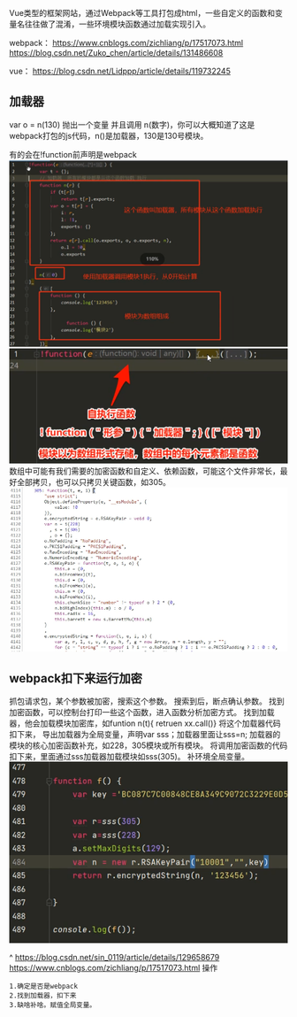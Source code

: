 Vue类型的框架网站，通过Webpack等工具打包成html，一些自定义的函数和变量名往往做了混淆，一些环境模块函数通过加载实现引入。

webpack：
<https://www.cnblogs.com/zichliang/p/17517073.html>
<https://blog.csdn.net/Zuko_chen/article/details/131486608>

vue：
<https://blog.csdn.net/Lidppp/article/details/119732245>

## **加载器**
var o = n(130) 抛出一个变量 并且调用 n(数字)，你可以大概知道了这是webpack打包的js代码，n()是加载器，130是130号模块。

有的会在!function前声明是webpack
![](.topwrite/assets/image_1727538987532.png)
![](.topwrite/assets/image_1727539053687.png)
数组中可能有我们需要的加密函数和自定义、依赖函数，可能这个文件非常长，最好全部拷贝，也可以只拷贝关键函数，如305。
![](.topwrite/assets/image_1727539894448.png)





## **webpack扣下来运行加密**
抓包请求包，某个参数被加密，搜索这个参数。
搜索到后，断点确认参数。
找到加密函数，可以控制台打印一些这个函数，进入函数分析加密方式。
找到加载器，他会加载模块加密库，如funtion n(t){  retruen xx.call()}
将这个加载器代码扣下来，
导出加载器为全局变量，声明var sss；加载器里面让sss=n;
加载器的模块的核心加密函数补充，如228，305模块或所有模块。
将调用加密函数的代码扣下来，里面通过sss加载器加载模块如sss(305)。
补环境全局变量。
![](.topwrite/assets/image_1727540232942.png)


^
<https://blog.csdn.net/sin_0119/article/details/129658679>
<https://www.cnblogs.com/zichliang/p/17517073.html>
操作
```
1.确定是否是webpack
2.找到加载器，扣下来
3.缺啥补啥。赋值全局变量。
```